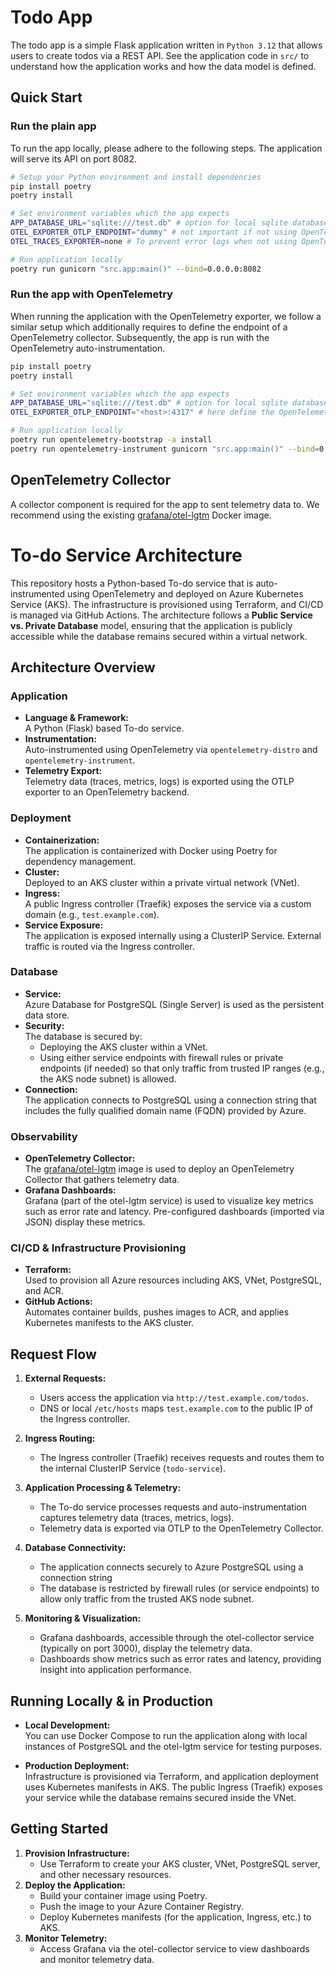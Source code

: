 # Todo App

The todo app is a simple Flask application written in `Python 3.12` that allows
users to create todos via a REST API. See the application code in `src/` to
understand how the application works and how the data model is defined.

## Quick Start

### Run the plain app

To run the app locally, please adhere to the following steps.
The application will serve its API on port 8082.

```bash
# Setup your Python environment and install dependencies
pip install poetry
poetry install

# Set environment variables which the app expects
APP_DATABASE_URL="sqlite:///test.db" # option for local sqlite database
OTEL_EXPORTER_OTLP_ENDPOINT="dummy" # not important if not using OpenTelemetry
OTEL_TRACES_EXPORTER=none # To prevent error logs when not using OpenTelemetry

# Run application locally
poetry run gunicorn "src.app:main()" --bind=0.0.0.0:8082
```

### Run the app with OpenTelemetry

When running the application with the OpenTelemetry exporter, we follow a
similar setup which additionally requires to define the endpoint of a
OpenTelemetry collector. Subsequently, the app is run with the OpenTelemetry
auto-instrumentation.

```bash
pip install poetry
poetry install

# Set environment variables which the app expects
APP_DATABASE_URL="sqlite:///test.db" # option for local sqlite database
OTEL_EXPORTER_OTLP_ENDPOINT="<host>:4317" # here define the OpenTelemetry endpoint

# Run application locally
poetry run opentelemetry-bootstrap -a install
poetry run opentelemetry-instrument gunicorn "src.app:main()" --bind=0.0.0.0:8082 -c src/gunicorn.conf.py
```

## OpenTelemetry Collector

A collector component is required for the app to sent telemetry data to.
We recommend using the existing [grafana/otel-lgtm](https://github.com/grafana/docker-otel-lgtm)
Docker image.

# To-do Service Architecture

This repository hosts a Python-based To-do service that is auto-instrumented using OpenTelemetry and deployed on Azure Kubernetes Service (AKS). The infrastructure is provisioned using Terraform, and CI/CD is managed via GitHub Actions. The architecture follows a **Public Service vs. Private Database** model, ensuring that the application is publicly accessible while the database remains secured within a virtual network.

## Architecture Overview

### Application
- **Language & Framework:**  
  A Python (Flask) based To-do service.
- **Instrumentation:**  
  Auto-instrumented using OpenTelemetry via `opentelemetry-distro` and `opentelemetry-instrument`.
- **Telemetry Export:**  
  Telemetry data (traces, metrics, logs) is exported using the OTLP exporter to an OpenTelemetry backend.

### Deployment
- **Containerization:**  
  The application is containerized with Docker using Poetry for dependency management.
- **Cluster:**  
  Deployed to an AKS cluster within a private virtual network (VNet).
- **Ingress:**  
  A public Ingress controller (Traefik) exposes the service via a custom domain (e.g., `test.example.com`).
- **Service Exposure:**  
  The application is exposed internally using a ClusterIP Service. External traffic is routed via the Ingress controller.

### Database
- **Service:**  
  Azure Database for PostgreSQL (Single Server) is used as the persistent data store.
- **Security:**  
  The database is secured by:
  - Deploying the AKS cluster within a VNet.
  - Using either service endpoints with firewall rules or private endpoints (if needed) so that only traffic from trusted IP ranges (e.g., the AKS node subnet) is allowed.
- **Connection:**  
  The application connects to PostgreSQL using a connection string that includes the fully qualified domain name (FQDN) provided by Azure.

### Observability
- **OpenTelemetry Collector:**  
  The [grafana/otel-lgtm](https://github.com/grafana/docker-otel-lgtm) image is used to deploy an OpenTelemetry Collector that gathers telemetry data.
- **Grafana Dashboards:**  
  Grafana (part of the otel-lgtm service) is used to visualize key metrics such as error rate and latency. Pre-configured dashboards (imported via JSON) display these metrics.

### CI/CD & Infrastructure Provisioning
- **Terraform:**  
  Used to provision all Azure resources including AKS, VNet, PostgreSQL, and ACR.
- **GitHub Actions:**  
  Automates container builds, pushes images to ACR, and applies Kubernetes manifests to the AKS cluster.

## Request Flow

1. **External Requests:**
   - Users access the application via `http://test.example.com/todos`.
   - DNS or local `/etc/hosts` maps `test.example.com` to the public IP of the Ingress controller.
   
2. **Ingress Routing:**
   - The Ingress controller (Traefik) receives requests and routes them to the internal ClusterIP Service (`todo-service`).

3. **Application Processing & Telemetry:**
   - The To-do service processes requests and auto-instrumentation captures telemetry data (traces, metrics, logs).
   - Telemetry data is exported via OTLP to the OpenTelemetry Collector.
   
4. **Database Connectivity:**
   - The application connects securely to Azure PostgreSQL using a connection string
   - The database is restricted by firewall rules (or service endpoints) to allow only traffic from the trusted AKS node subnet.

5. **Monitoring & Visualization:**
   - Grafana dashboards, accessible through the otel-collector service (typically on port 3000), display the telemetry data.
   - Dashboards show metrics such as error rates and latency, providing insight into application performance.

## Running Locally & in Production

- **Local Development:**  
  You can use Docker Compose to run the application along with local instances of PostgreSQL and the otel-lgtm service for testing purposes.
  
- **Production Deployment:**  
  Infrastructure is provisioned via Terraform, and application deployment uses Kubernetes manifests in AKS. The public Ingress (Traefik) exposes your service while the database remains secured inside the VNet.

## Getting Started

1. **Provision Infrastructure:**
   - Use Terraform to create your AKS cluster, VNet, PostgreSQL server, and other necessary resources.
2. **Deploy the Application:**
   - Build your container image using Poetry.
   - Push the image to your Azure Container Registry.
   - Deploy Kubernetes manifests (for the application, Ingress, etc.) to AKS.
3. **Monitor Telemetry:**
   - Access Grafana via the otel-collector service to view dashboards and monitor telemetry data.
